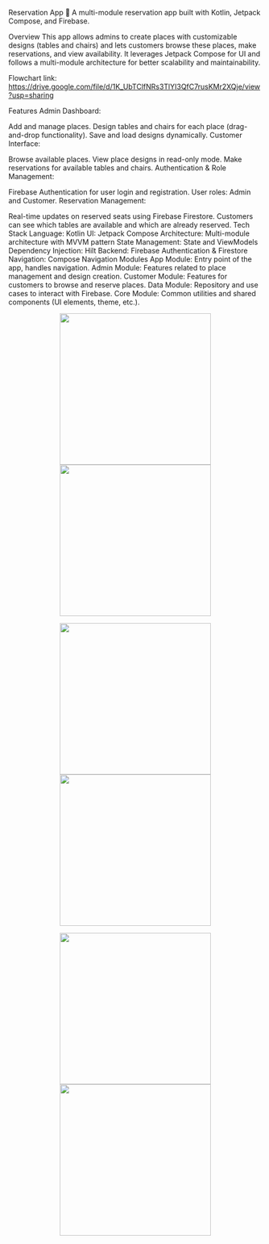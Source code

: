 Reservation App 📅
A multi-module reservation app built with Kotlin, Jetpack Compose, and Firebase.

Overview
This app allows admins to create places with customizable designs (tables and chairs) and lets customers browse these places, make reservations, and view availability. It leverages Jetpack Compose for UI and follows a multi-module architecture for better scalability and maintainability.

Flowchart link:
https://drive.google.com/file/d/1K_UbTClfNRs3TlYI3QfC7rusKMr2XQje/view?usp=sharing

Features
Admin Dashboard:

Add and manage places.
Design tables and chairs for each place (drag-and-drop functionality).
Save and load designs dynamically.
Customer Interface:

Browse available places.
View place designs in read-only mode.
Make reservations for available tables and chairs.
Authentication & Role Management:

Firebase Authentication for user login and registration.
User roles: Admin and Customer.
Reservation Management:

Real-time updates on reserved seats using Firebase Firestore.
Customers can see which tables are available and which are already reserved.
Tech Stack
Language: Kotlin
UI: Jetpack Compose
Architecture: Multi-module architecture with MVVM pattern
State Management: State and ViewModels
Dependency Injection: Hilt
Backend: Firebase Authentication & Firestore
Navigation: Compose Navigation
Modules
App Module: Entry point of the app, handles navigation.
Admin Module: Features related to place management and design creation.
Customer Module: Features for customers to browse and reserve places.
Data Module: Repository and use cases to interact with Firebase.
Core Module: Common utilities and shared components (UI elements, theme, etc.).
<p align="left-side" Screenshots: >
<p align="center">
  <img src="https://github.com/user-attachments/assets/66761443-5ec1-4606-8101-98c7f477b09b" width="300">
  <img src="https://github.com/user-attachments/assets/c09d0586-e348-46fd-8658-8a23b5030471" width="300">
</p>

<p align="center">
  <img src="https://github.com/user-attachments/assets/6faa1edb-e9d1-4005-b0e8-d971d101ae0f" width="300">
  <img src="https://github.com/user-attachments/assets/9d25e8a8-cca4-48a0-a94c-5318ac2a0cf7" width="300">
</p>

<p align="center">
  <img src="https://github.com/user-attachments/assets/ad6c57af-644b-4680-9ff6-c62b5301b32b" width="300">
   <img src="https://github.com/user-attachments/assets/73920a5d-e37f-4fe3-9a31-5c055eee7a55" width="300">
</p>
